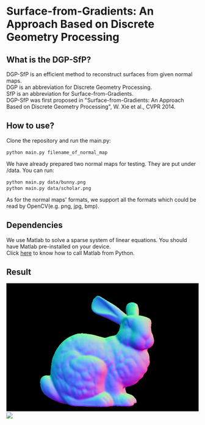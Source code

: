 # Surface-from-Gradients: An Approach Based on Discrete Geometry Processing

## What is the DGP-SfP?
DGP-SfP is an efficient method to reconstruct surfaces from given normal maps.<br>
DGP is an abbreviation for Discrete Geometry Processing.<br>
SfP is an abbreviation for Surface-from-Gradients.<br>
DGP-SfP was first proposed in "Surface-from-Gradients: An Approach Based on Discrete Geometry Processing", W. Xie et al., CVPR 2014.

## How to use?
Clone the repository and run the main.py:
```
python main.py filename_of_normal_map
```

We have already prepared two normal maps for testing. They are put under /data. You can run:
```
python main.py data/bunny.png
python main.py data/scholar.png
```

As for the normal maps' formats, we support all the formats which could be read by OpenCV(e.g. png, jpg, bmp).

## Dependencies
We use Matlab to solve a sparse system of linear equations. You should have Matlab pre-installed on your device.<br>
Click [here](https://www.mathworks.com/help/matlab/matlab-engine-for-python.html) to know how to call Matlab from Python.

## Result
<div class="row">
  <div class="column">
    <img src="data/bunny.png" width="512">
  </div>
  <div class="column">
    <img src="data/bunny.gif" width="512">
  </div>
</div>


